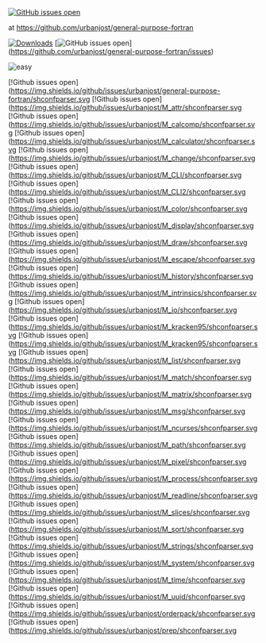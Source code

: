 [![GitHub issues open](https://img.shields.io/github/issues/network-tools/shconfparser.svg?maxAge=2592000)](https://github.com/network-tools/shconfparser/issues)


at https://github.com/urbanjost/general-purpose-fortran

[![Downloads](https://pepy.tech/badge/general-purpose-fortran)](https://pepy.tech/project/general-purpose-fortran)
[![GitHub issues open](https://img.shields.io/github/issues/urbanjost/general-purpose-fortran.svg?)] (https://github.com/urbanjost/general-purpose-fortran/issues)




![easy](github/issues/urbanjost/easy)

[!Github issues open](https://img.shields.io/github/issues/urbanjost/general-purpose-fortran/shconfparser.svg
[!Github issues open](https://img.shields.io/github/issues/urbanjost/M_attr/shconfparser.svg
[!Github issues open](https://img.shields.io/github/issues/urbanjost/M_calcomp/shconfparser.svg
[!Github issues open](https://img.shields.io/github/issues/urbanjost/M_calculator/shconfparser.svg
[!Github issues open](https://img.shields.io/github/issues/urbanjost/M_change/shconfparser.svg
[!Github issues open](https://img.shields.io/github/issues/urbanjost/M_CLI/shconfparser.svg
[!Github issues open](https://img.shields.io/github/issues/urbanjost/M_CLI2/shconfparser.svg
[!Github issues open](https://img.shields.io/github/issues/urbanjost/M_color/shconfparser.svg
[!Github issues open](https://img.shields.io/github/issues/urbanjost/M_display/shconfparser.svg
[!Github issues open](https://img.shields.io/github/issues/urbanjost/M_draw/shconfparser.svg
[!Github issues open](https://img.shields.io/github/issues/urbanjost/M_escape/shconfparser.svg
[!Github issues open](https://img.shields.io/github/issues/urbanjost/M_history/shconfparser.svg
[!Github issues open](https://img.shields.io/github/issues/urbanjost/M_intrinsics/shconfparser.svg
[!Github issues open](https://img.shields.io/github/issues/urbanjost/M_io/shconfparser.svg
[!Github issues open](https://img.shields.io/github/issues/urbanjost/M_kracken95/shconfparser.svg
[!Github issues open](https://img.shields.io/github/issues/urbanjost/M_kracken95/shconfparser.svg
[!Github issues open](https://img.shields.io/github/issues/urbanjost/M_list/shconfparser.svg
[!Github issues open](https://img.shields.io/github/issues/urbanjost/M_match/shconfparser.svg
[!Github issues open](https://img.shields.io/github/issues/urbanjost/M_matrix/shconfparser.svg
[!Github issues open](https://img.shields.io/github/issues/urbanjost/M_msg/shconfparser.svg
[!Github issues open](https://img.shields.io/github/issues/urbanjost/M_ncurses/shconfparser.svg
[!Github issues open](https://img.shields.io/github/issues/urbanjost/M_path/shconfparser.svg
[!Github issues open](https://img.shields.io/github/issues/urbanjost/M_pixel/shconfparser.svg
[!Github issues open](https://img.shields.io/github/issues/urbanjost/M_process/shconfparser.svg
[!Github issues open](https://img.shields.io/github/issues/urbanjost/M_readline/shconfparser.svg
[!Github issues open](https://img.shields.io/github/issues/urbanjost/M_slices/shconfparser.svg
[!Github issues open](https://img.shields.io/github/issues/urbanjost/M_sort/shconfparser.svg
[!Github issues open](https://img.shields.io/github/issues/urbanjost/M_strings/shconfparser.svg
[!Github issues open](https://img.shields.io/github/issues/urbanjost/M_system/shconfparser.svg
[!Github issues open](https://img.shields.io/github/issues/urbanjost/M_time/shconfparser.svg
[!Github issues open](https://img.shields.io/github/issues/urbanjost/M_uuid/shconfparser.svg
[!Github issues open](https://img.shields.io/github/issues/urbanjost/orderpack/shconfparser.svg
[!Github issues open](https://img.shields.io/github/issues/urbanjost/prep/shconfparser.svg
